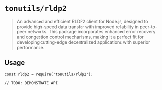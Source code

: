 # `tonutils/rldp2`

> An advanced and efficient RLDP2 client for Node.js, designed to provide high-speed data transfer with improved
> reliability in peer-to-peer networks. This package incorporates enhanced error recovery and congestion control
> mechanisms, making it a perfect fit for developing cutting-edge decentralized applications with superior performance.

## Usage

```
const rldp2 = require('tonutils/rldp2');

// TODO: DEMONSTRATE API
```
